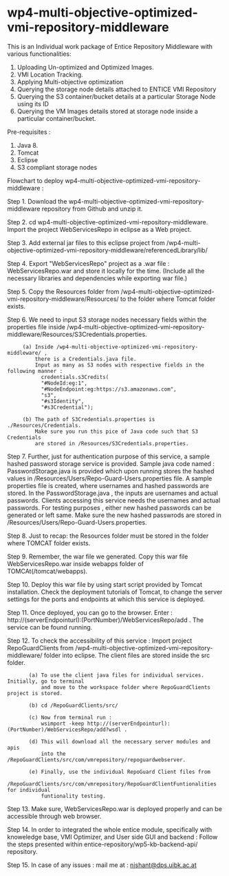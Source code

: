 # wp4-multi-objective-optimized-vmi-repository-middleware
This is an Individual work package of Entice Repository Middleware with various functionalities:

1. Uploading Un-optimized and Optimized Images.
2. VMI Location Tracking.
3. Applying Multi-objective optimization
4. Querying the storage node details attached to ENTICE VMI Repository
5. Querying the S3 container/bucket details at a particular Storage Node using its ID
6. Querying the VM Images details stored at storage node inside a particular container/bucket.


Pre-requisites :

1. Java 8.
2. Tomcat 
3. Eclipse 
4. S3 compliant storage nodes


Flowchart to deploy wp4-multi-objective-optimized-vmi-repository-middleware :

Step 1. Download the wp4-multi-objective-optimized-vmi-repository-middleware repository from Github and unzip it.

Step 2. cd wp4-multi-objective-optimized-vmi-repository-middleware. Import the project WebServicesRepo in eclipse 
        as a Web project.

Step 3. Add external jar files to this eclipse project from 
        /wp4-multi-objective-optimized-vmi-repository-middleware/referencedLibrary/lib/

Step 4. Export "WebServicesRepo" project as a .war file : WebServicesRepo.war and store it locally for the time. 
        (Include all the necessary libraries and dependencies while exporting war file.) 

Step 5. Copy the Resources folder from /wp4-multi-objective-optimized-vmi-repository-middleware/Resources/ 
        to the folder where Tomcat folder exists.

Step 6. We need to input S3 storage nodes necessary fields within the properties file inside 
        /wp4-multi-objective-optimized-vmi-repository-middleware/Resources/S3Credentials.properties. 

	     (a) Inside /wp4-multi-objective-optimized-vmi-repository-middleware/ , 
	         there is a Credentials.java file. 
	         Input as many as S3 nodes with respective fields in the following manner :
		       credentials.s3Credits(
		       "#NodeId:eg:1", 
		       "#NodeEndpoint:eg:https://s3.amazonaws.com", 
		       "s3", 
		       "#s3Identity", 
		       "#s3Credential");

	     (b) The path of S3Credentials.properties is ./Resources/Credentials. 
	     	 Make sure you run this pice of Java code such that S3 Credentials 
	     	 are stored in /Resources/S3Credentials.properties.


Step 7. Further, just for authentication purpose of this service, a sample hashed password storage 
        service is provided. Sample java code named : PasswordStorage.java is provided which upon 
        running stores the hashed values in /Resources/Users/Repo-Guard-Users.properties file. A 
        sample properties file is created, where usernames and hashed passwords are stored. In the 
        PasswordStorage.java , the inputs are usernames and actual passwords. Clients accessing this 
        service needs the usernames and actual passwords. For testing purposes , either new hashed 
        passwords can be generated or left same. Make sure the new hashed passwrods are stored in 
	/Resources/Users/Repo-Guard-Users.properties.


Step 8. Just to recap: the Resources folder must be stored in the folder where TOMCAT folder exists.

Step 9. Remember, the war file we generated. Copy this war file WebServicesRepo.war inside webapps folder 
        of TOMCAt(/tomcat/webapps). 

Step 10. Deploy this war file by using start script provided by Tomcat installation. Check the deployment 
         tutorials of Tomcat, to change the server settings for the ports and endpoints at which this service 
         is deployed. 


Step 11. Once deployed, you can go to the browser. 
	 Enter : http://(serverEndpointurl):(PortNumber)/WebServicesRepo/add . 
         The service can be found running.

Step 12. To check the accessibility of this service : Import project RepoGuardClients from 
         /wp4-multi-objective-optimized-vmi-repository-middleware/ folder into eclipse. 
         The client files are stored inside the src folder.

	       (a) To use the client java files for individual services. Initially, go to terminal 
	           and move to the workspace folder where RepoGuardClients project is stored. 

	       (b) cd /RepoGuardClients/src/

	       (c) Now from terminal run : 
	           wsimport -keep http://(serverEndpointurl):(PortNumber)/WebServicesRepo/add?wsdl .

	       (d) This will download all the necessary server modules and apis 
	           into the /RepoGuardClients/src/com/vmrepository/repoguardwebserver.

	       (e) Finally, use the individual RepoGuard Client files from   
	       	   /RepoGuardClients/src/com/vmrepository/RepoGuardClientFuntionalities for individual
	           funtionality testing.

Step 13. Make sure, WebServicesRepo.war is deployed properly and can be accessible through web browser.

Step 14. In order to integrated the whole entice module, specifically with knoweledge base, VMI Optimizer, 
         and User side GUI and backend : Follow the steps presented within entice-repository/wp5-kb-backend-api/
         repository.



Step 15. In case of any issues : mail me at : nishant@dps.uibk.ac.at
